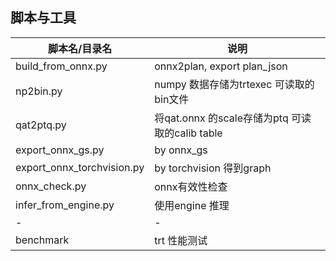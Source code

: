 ## 脚本与工具    

|脚本名/目录名| 说明|  
|----  |----|  
|build_from_onnx.py | onnx2plan, export plan_json |   
|np2bin.py| numpy 数据存储为trtexec 可读取的bin文件  |      
|qat2ptq.py| 将qat.onnx 的scale存储为ptq 可读取的calib table |     
|export_onnx_gs.py| by onnx_gs  |       
|export_onnx_torchvision.py|  by torchvision 得到graph|     
|onnx_check.py|onnx有效性检查 |     
|infer_from_engine.py| 使用engine 推理 |   
| - | - |    
|benchmark | trt 性能测试|   
